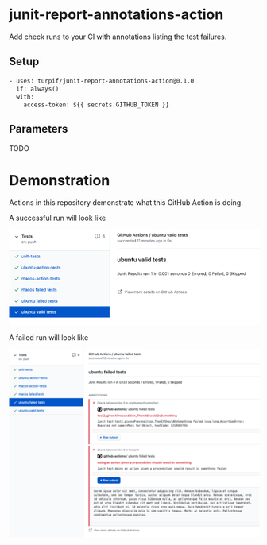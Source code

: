 # junit-report-annotations-action
Add check runs to your CI with annotations listing the test failures.

## Setup

```
- uses: turpif/junit-report-annotations-action@0.1.0
  if: always()
  with:
    access-token: ${{ secrets.GITHUB_TOKEN }}
```

## Parameters

TODO

# Demonstration

Actions in this repository demonstrate what this GitHub Action is doing.

A successful run will look like

![Pass](./doc/pass.png?raw=true)

A failed run will look like

![Fail](./doc/fail.png?raw=true)
